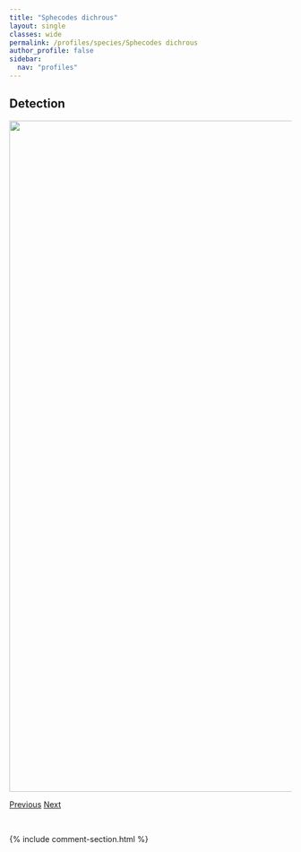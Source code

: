 ```yaml
---
title: "Sphecodes dichrous"
layout: single
classes: wide
permalink: /profiles/species/Sphecodes dichrous
author_profile: false
sidebar:
  nav: "profiles"
---
```


<h2>Detection</h2>

<a href="/ANBC/assets/figures/species/Sphecodes dichrous/range-map.png">
<img src="/ANBC/assets/figures/species/Sphecodes dichrous/range-map.png" height = "1200" width = "800">
</a>

<a href="/profiles/species/Solitary bee" class="pagination--pager" title="PreviousName">Previous</a> <a href="/profiles/species/Trichiotinus assimilis" class="pagination--pager" title="NextName">Next</a>

<p>&nbsp;</p>

{% include comment-section.html %}
